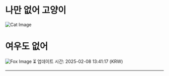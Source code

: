 
# 나만 없어 고양이

![Cat Image](https://cdn2.thecatapi.com/images/bm1.jpg)

# 여우도 없어
![Fox Image](https://randomfox.ca/images/66.jpg)
⏳ 업데이트 시간: 2025-02-08 13:41:17 (KRW)

---
